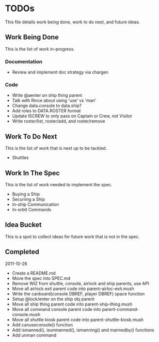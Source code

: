 # TODOs

This file details work being done, work to do next, and future ideas.

## Work Being Done

This is the list of work in-progress.

### Documentation

* Review and implement doc strategy via chargen

### Code

* Write @aenter on ship thing parent
* Talk with Rince about using 'use' vs 'man'
* Change data.console to data.ship?
* Add roles to DATA.ROSTER format
* Update ISCREW to only pass on Captain or Crew, not Visitor
* Write roster/list, roster/add, and roster/remove

## Work To Do Next

This is the list of work that is next up to be tackled.

* Shuttles

## Work In The Spec

This is the list of work needed to implement the spec.

* Buying a Ship
* Securiing a Ship
* In-ship Communication
* In-orbit Commands

## Idea Bucket

This is a spot to collect ideas for future work that is not in the spec.

## Completed

2011-10-26

* Create a README.md
* Move the spec into SPEC.md
* Remove WIZ from shuttle, console, airlock and ship parents, use API
* Move all airlock exit parent code into parent-airloc-exit.mush
* Write the canboard(console DBREF, player DBREF) space function
* Setup @lock/enter on the ship obj parent
* Move all ship thing parent code into parent-ship-thing.mush
* Move all command console parent code into parent-command-console.mush
* Move all shuttle kiosk parent code into parent-shuttle-kiosk.mush
* Add canuseconsole() function
* Add ismanned(), isunmanned(), ismanning() and mannedby() functions
* Add unman command
